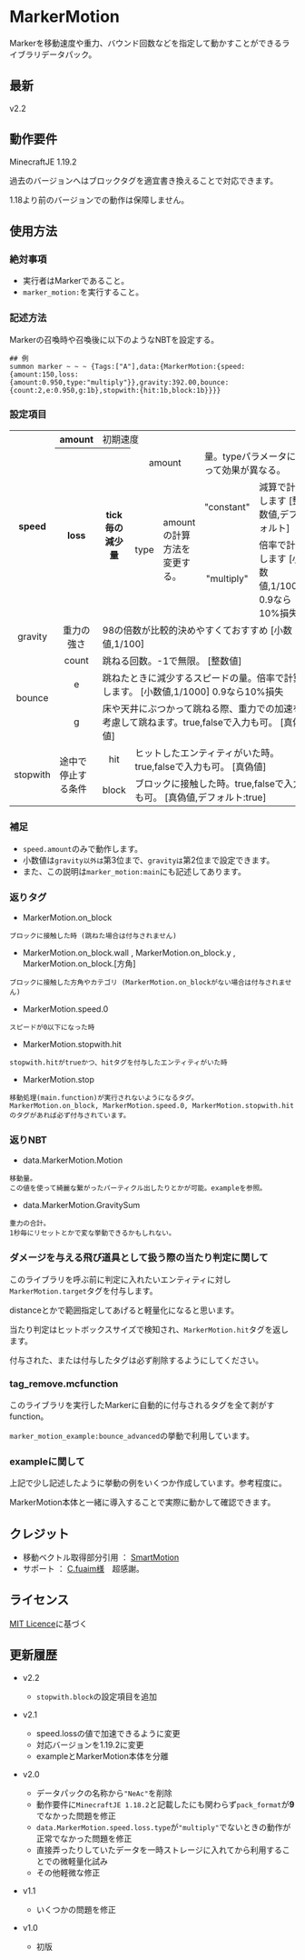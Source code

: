 # MarkerMotion

Markerを移動速度や重力、バウンド回数などを指定して動かすことができるライブラリデータパック。 

## 最新

v2.2

## 動作要件

MinecraftJE 1.19.2

過去のバージョンへはブロックタグを適宜書き換えることで対応できます。

1.18より前のバージョンでの動作は保障しません。


## 使用方法

### 絶対事項

* 実行者はMarkerであること。
* `marker_motion:`を実行すること。

### 記述方法

Markerの召喚時や召喚後に以下のようなNBTを設定する。
```mcfunction
## 例
summon marker ~ ~ ~ {Tags:["A"],data:{MarkerMotion:{speed:{amount:150,loss:{amount:0.950,type:"multiply"}},gravity:392.00,bounce:{count:2,e:0.950,g:1b},stopwith:{hit:1b,block:1b}}}}
```

### 設定項目
<table><thead>
</thead><tbody>
<tr><th rowspan="4" align="center">speed</th><th align="center">amount</th><td colspan="8">初期速度</td>
<tr><th rowspan="3" align="center">loss</th><th rowspan="3">tick毎の減少量</th>
<td colspan="2" align="center">amount</td><td colspan="8">量。typeパラメータによって効果が異なる。</td></tr>
<tr><td rowspan="2" align="center">type</td><td rowspan="2">amountの計算方法を変更する。</td>
<td align="center">"constant"</td><td>減算で計算します [整数値,デフォルト]</td></tr>
<tr><td align="center">"multiply"</td><td>倍率で計算します [小数値,1/1000] 0.9なら10%損失</td></tr>
<tr><td align="center">gravity</td><td align="center">重力の強さ</td><td colspan="7">98の倍数が比較的決めやすくておすすめ [小数値,1/100]</td></tr>
<tr><td rowspan="3" align="center">bounce</td>
<td align="center">count</td><td colspan="8">跳ねる回数。-1で無限。 [整数値]</td></tr>
<tr><td align="center">e</td><td colspan="8">跳ねたときに減少するスピードの量。倍率で計算します。 [小数値,1/1000] 0.9なら10%損失</td></tr>
<tr><td align="center">g</td><td colspan="8">床や天井にぶつかって跳ねる際、重力での加速を考慮して跳ねます。true,falseで入力も可。 [真偽値]</td></tr>
<tr><td rowspan="2" align="center">stopwith</td><td rowspan="2">途中で停止する条件</td>
<td align="center">hit</td><td colspan="8">ヒットしたエンティティがいた時。true,falseで入力も可。 [真偽値]</td></tr>
<tr><td align="center">block</td><td colspan="8">ブロックに接触した時。true,falseで入力も可。 [真偽値,デフォルト:true]</td></tr>
</tbody></table>

### 補足
* `speed.amount`のみで動作します。
* 小数値は`gravity以外は`第3位まで、`gravityは`第2位まで設定できます。
* また、この説明は`marker_motion:main`にも記述してあります。

### 返りタグ
* MarkerMotion.on_block
```
ブロックに接触した時 (跳ねた場合は付与されません)
```
* MarkerMotion.on_block.wall , MarkerMotion.on_block.y , MarkerMotion.on_block.[方角]
```
ブロックに接触した方角やカテゴリ (MarkerMotion.on_blockがない場合は付与されません)
```
* MarkerMotion.speed.0
```
スピードが0以下になった時
```
* MarkerMotion.stopwith.hit
```
stopwith.hitがtrueかつ、hitタグを付与したエンティティがいた時
```
* MarkerMotion.stop
```
移動処理(main.function)が実行されないようになるタグ。
MarkerMotion.on_block, MarkerMotion.speed.0, MarkerMotion.stopwith.hitのタグがあれば必ず付与されています。
```

### 返りNBT
* data.MarkerMotion.Motion
```
移動量。
この値を使って綺麗な繋がったパーティクル出したりとかが可能。exampleを参照。
```
* data.MarkerMotion.GravitySum
```
重力の合計。
1秒毎にリセットとかで変な挙動できるかもしれない。
```

### ダメージを与える飛び道具として扱う際の当たり判定に関して

このライブラリを呼ぶ前に判定に入れたいエンティティに対し`MarkerMotion.target`タグを付与します。

distanceとかで範囲指定してあげると軽量化になると思います。

当たり判定はヒットボックスサイズで検知され、`MarkerMotion.hit`タグを返します。

付与された、または付与したタグは必ず削除するようにしてください。


### tag_remove.mcfunction

このライブラリを実行したMarkerに自動的に付与されるタグを全て剥がすfunction。

`marker_motion_example:bounce_advanced`の挙動で利用しています。


### exampleに関して

上記で少し記述したように挙動の例をいくつか作成しています。参考程度に。

MarkerMotion本体と一緒に導入することで実際に動かして確認できます。

## クレジット

* 移動ベクトル取得部分引用 ： [SmartMotion](https://github.com/Irohamaru/SmartMotion)
* サポート ： [C.fuaim様](https://github.com/Cfuaim)　超感謝。

## ライセンス

[MIT Licence](https://github.com/nea-c/MarkerMotion/blob/master/LICENSE)に基づく

## 更新履歴

* v2.2
  * `stopwith.block`の設定項目を追加

* v2.1
  * speed.lossの値で加速できるように変更
  * 対応バージョンを1.19.2に変更
  * exampleとMarkerMotion本体を分離

* v2.0
  * データパックの名称から`"NeAc"`を削除
  * 動作要件に`MinecraftJE 1.18.2`と記載したにも関わらず`pack_format`が**9**でなかった問題を修正
  * `data.MarkerMotion.speed.loss.type`が`"multiply"`でないときの動作が正常でなかった問題を修正
  * 直接弄ったりしていたデータを一時ストレージに入れてから利用することでの微軽量化試み
  * その他軽微な修正

* v1.1
  * いくつかの問題を修正

* v1.0
  * 初版